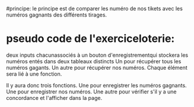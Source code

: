 #principe:
le principe est de comparer les numéro de nos tikets avec les numéros gagnants des différents tirages.
# pseudo code de l'exerciceloterie:
deux inputs chacunassociés à un bouton d'enregistrementqui stockera les numéros entés dans deux tableaux distincts
Un pour récupérer tous les numéros gagants.
Un autre pour récupérer nos numéros.
Chaque élément sera lié à une fonction.

Il y aura donc trois fonctions.
Une pour enregistrer les numéros gagnants.
Une pour enregistrer nos numéros.
Une autre pour vérifier s'il y a une concordance et l'afficher dans la page.
